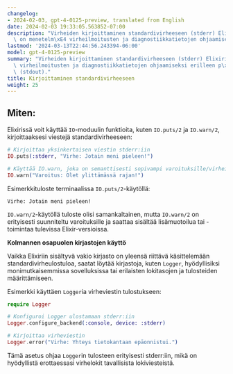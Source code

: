 ```yaml
---
changelog:
- 2024-02-03, gpt-4-0125-preview, translated from English
date: 2024-02-03 19:33:05.563852-07:00
description: "Virheiden kirjoittaminen standardivirheeseen (stderr) Elixiriss\xE4\
  \ on menetelm\xE4 virheilmoitusten ja diagnostiikkatietojen ohjaamiseksi erilleen\u2026"
lastmod: '2024-03-13T22:44:56.243394-06:00'
model: gpt-4-0125-preview
summary: "Virheiden kirjoittaminen standardivirheeseen (stderr) Elixiriss\xE4 on menetelm\xE4\
  \ virheilmoitusten ja diagnostiikkatietojen ohjaamiseksi erilleen p\xE4\xE4ulostulosta\
  \ (stdout)."
title: Kirjoittaminen standardivirheeseen
weight: 25
---
```


## Miten:
Elixirissä voit käyttää `IO`-moduulin funktioita, kuten `IO.puts/2` ja `IO.warn/2`, kirjoittaaksesi viestejä standardivirheeseen:

```elixir
# Kirjoittaa yksinkertaisen viestin stderr:iin
IO.puts(:stderr, "Virhe: Jotain meni pieleen!")

# Käyttää IO.warn, joka on semanttisesti sopivampi varoituksille/virheille
IO.warn("Varoitus: Olet ylittämässä rajan!")
```

Esimerkkituloste terminaalissa `IO.puts/2`-käytöllä:
```
Virhe: Jotain meni pieleen!
```

`IO.warn/2`-käytöllä tuloste olisi samankaltainen, mutta `IO.warn/2` on erityisesti suunniteltu varoituksille ja saattaa sisältää lisämuotoilua tai -toimintaa tulevissa Elixir-versioissa.

**Kolmannen osapuolen kirjastojen käyttö**

Vaikka Elixiriin sisältyvä vakio kirjasto on yleensä riittävä käsittelemään standardivirheulostuloa, saatat löytää kirjastoja, kuten `Logger`, hyödyllisiksi monimutkaisemmissa sovelluksissa tai erilaisten lokitasojen ja tulosteiden määrittämiseen.

Esimerkki käyttäen `Logger`ia virheviestin tulostukseen:

```elixir
require Logger

# Konfiguroi Logger ulostamaan stderr:iin
Logger.configure_backend(:console, device: :stderr)

# Kirjoittaa virheviestin
Logger.error("Virhe: Yhteys tietokantaan epäonnistui.")
```

Tämä asetus ohjaa `Logger`in tulosteen erityisesti stderr:iin, mikä on hyödyllistä erottaessasi virhelokit tavallisista lokiviesteistä.
